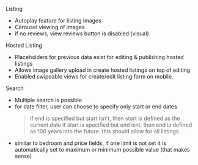 Listing
- Autoplay feature for listing images
- Carousel viewing of images
- if no reviews, view reviews button is disabled (visual)

Hosted Listing
- Placeholders for previous data exist for editing & publishing hosted listings
- Allows image gallery upload in create hosted listings on top of editing
- Enabled swipeable views for create/edit listing form on mobile.

Search
- Multiple search is possible
- for date filter, user can choose to specify only start or end dates
  > if end is specified but start isn't, then start is defined as the current date
  > if start is specified but end isnt, then end is defined as 100 years into the future. this should allow for all listings.
- similar to bedroom and price fields, if one limit is not set it is automatically set to maximum or minimum possible value (that makes sense)